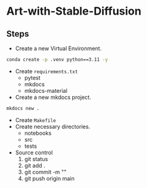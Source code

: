 # Art-with-Stable-Diffusion

## Steps

- Create a new Virtual Environment.
```bash 
conda create -p .venv python==3.11 -y
```
- Create `requirements.txt`
    - pytest
    - mkdocs
    - mkdocs-material
- Create a new mkdocs project.
```bash
mkdocs new .
```
- Create `Makefile`
- Create necessary directories.
    - notebooks
    - src
    - tests
- Source control
    1. git status
    1. git add .
    1. git commit -m ""
    1. git push origin main
